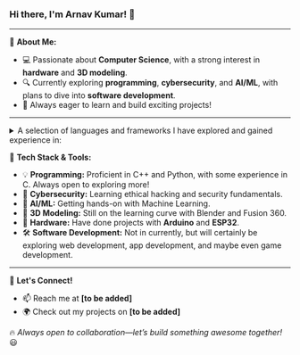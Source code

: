 ### Hi there, I'm **Arnav Kumar**! 👋

---

🚀 **About Me:**
- 💻 Passionate about **Computer Science**, with a strong interest in **hardware** and **3D modeling**.
- 🔍 Currently exploring **programming**, **cybersecurity**, and **AI/ML**, with plans to dive into **software development**.
- 🎯 Always eager to learn and build exciting projects!

---

<details>
<summary>A selection of languages and frameworks I have explored and gained experience in:</summary>
  
|   | Languages |
|-----:|---------------|
|     1|               |
|     2|               |
|     3|               |

</details>

🔧 **Tech Stack & Tools:**
- 💡 **Programming:** Proficient in C++ and Python, with some experience in C. Always open to exploring more!
- 🔐 **Cybersecurity:** Learning ethical hacking and security fundamentals.
- 🤖 **AI/ML:** Getting hands-on with Machine Learning.
- 🎨 **3D Modeling:** Still on the learning curve with Blender and Fusion 360.
- 🔬 **Hardware:** Have done projects with **Arduino** and **ESP32**.
- 🛠️ **Software Development:** Not in currently, but will certainly be exploring web development, app development, and maybe even game development.

---

💬 **Let's Connect!**
- 📫 Reach me at **[to be added]**
- 🌍 Check out my projects on **[to be added]**

🔥 *Always open to collaboration—let’s build something awesome together!* 😃
